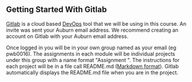## Getting Started With Gitlab

[Gitlab](https://about.gitlab.com/) is a cloud based [DevOps](https://en.wikipedia.org/wiki/DevOps) tool that we will be using in this
course. An invite was sent your Auburn email address.  We recommend creating an account on Gitlab with your Auburn email address.

Once logged in you will be in your own group named as your email (eg pwb0016).  The assignments in each module will be individual projects under this group with a name format "Assignment <Module><Assignment number>".  The instructions for each project will be in a file call README.md ([Markdown format](https://www.markdownguide.org/)).  Gitlab automatically displays the README.md file when you are in the project.  




